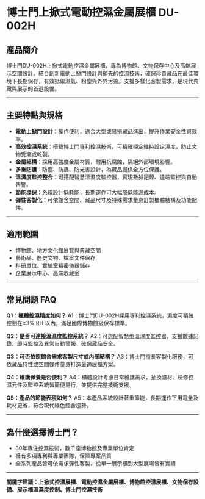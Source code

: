# 博士門上掀式電動控濕金屬展櫃 DU-002H

## 產品簡介
博士門DU-002H上掀式電動控濕金屬展櫃，專為博物館、文物保存中心及高端展示空間設計。結合創新電動上掀門設計與領先的控濕技術，確保珍貴藏品在最佳環境下長期保存，有效抵禦濕氣、粉塵與外界污染。支援多樣化客製需求，是現代典藏與展示的首選設備。

---

## 主要特點與規格

- **電動上掀門設計**：操作便利，適合大型或易損藏品進出，提升作業安全性與效率。
- **高效控濕系統**：搭載博士門專利控濕技術，可精確穩定維持設定濕度，防止文物受潮或乾裂。
- **金屬結構**：採用高強度金屬材質，耐用抗腐蝕，隔絕外部環境影響。
- **多重防護**：防塵、防蟲、防光害設計，為藏品提供全方位保護。
- **溫濕度監控整合**：可搭配智慧溫濕度監控器，實現數據記錄、遠端監控與自動告警。
- **節能環保**：系統設計低耗能，長期運作可大幅降低能源成本。
- **彈性客製化**：可依館舍空間、藏品尺寸及特殊需求量身訂製櫃體結構及功能配件。

---

## 適用範圍

- 博物館、地方文化館展覽與典藏空間
- 藝術品、歷史文物、檔案文件保存
- 科研單位、實驗室精密儀器儲存
- 企業展示中心、高端收藏室

---

## 常見問題 FAQ

**Q1：櫃體控濕精度如何？**
A1：博士門DU-002H採用專利控濕系統，濕度可精確控制在±3% RH 以內，滿足國際博物館級保存標準。

**Q2：是否可連接溫濕度監控系統？**
A2：可選配智慧型溫濕度監控器，支援數據記錄、即時監控及異常自動警報，確保藏品安全。

**Q3：可否依照館舍需求客製尺寸或內部結構？**
A3：博士門擅長客製化服務，可依藏品特性或空間條件量身打造最適展櫃方案。

**Q4：維護保養是否便利？**
A4：櫃體設計考慮日常維護需求，抽換濾材、檢修控濕元件及監控系統皆簡便易行，並提供完整技術支援。

**Q5：產品的節能表現如何？**
A5：本產品系統設計著重節能，長期運作下用電量及耗材更省，符合現代綠色館舍趨勢。

---

## 為什麼選擇博士門？

- 30年專注控濕技術，數千座博物館及專業單位肯定
- 擁有多項專利與專業團隊，保障專案品質
- 全系列產品皆可依需求彈性客製，從單一展示櫃到大型展場皆有實績

---

**關鍵字建議：上掀式控濕展櫃、電動控濕金屬展櫃、博物館控濕展櫃、文物保存設備、展示櫃溫濕度控制、博士門控濕技術**